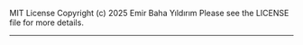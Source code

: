 MIT License
Copyright (c) 2025 Emir Baha Yıldırım
Please see the LICENSE file for more details.

-------------------------------------------------------------------------------

# 

